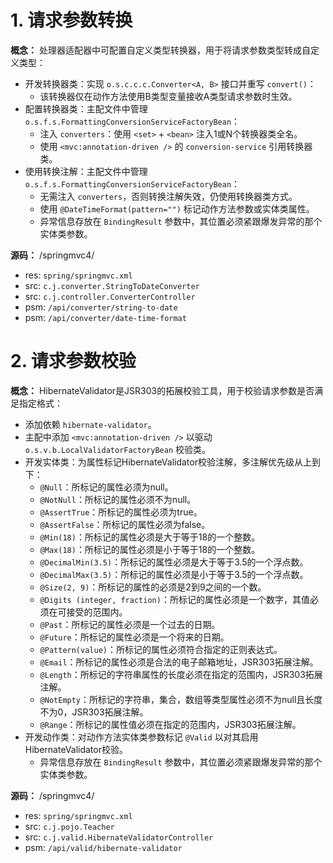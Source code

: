 # 1. 请求参数转换

**概念：** 处理器适配器中可配置自定义类型转换器，用于将请求参数类型转成自定义类型：
- 开发转换器类：实现 `o.s.c.c.c.Converter<A, B>` 接口并重写 `convert()`：
    - 该转换器仅在动作方法使用B类型变量接收A类型请求参数时生效。
- 配置转换器类：主配文件中管理 `o.s.f.s.FormattingConversionServiceFactoryBean`：
    - 注入 `converters`：使用 `<set>` + `<bean>` 注入1或N个转换器类全名。
    - 使用 `<mvc:annotation-driven />` 的 `conversion-service` 引用转换器类。
- 使用转换注解：主配文件中管理 `o.s.f.s.FormattingConversionServiceFactoryBean`：
    - 无需注入 `converters`，否则转换注解失效，仍使用转换器类方式。
    - 使用 `@DateTimeFormat(pattern="")` 标记动作方法参数或实体类属性。
    - 异常信息存放在 `BindingResult` 参数中，其位置必须紧跟爆发异常的那个实体类参数。

**源码：** /springmvc4/
- res: `spring/springmvc.xml`
- src: `c.j.converter.StringToDateConverter`
- src: `c.j.controller.ConverterController`
- psm: `/api/converter/string-to-date`
- psm: `/api/converter/date-time-format`

# 2. 请求参数校验

**概念：** HibernateValidator是JSR303的拓展校验工具，用于校验请求参数是否满足指定格式：
- 添加依赖 `hibernate-validator`。
- 主配中添加 `<mvc:annotation-driven />` 以驱动 `o.s.v.b.LocalValidatorFactoryBean` 校验类。
- 开发实体类：为属性标记HibernateValidator校验注解，多注解优先级从上到下：
    - `@Null`：所标记的属性必须为null。
    - `@NotNull`：所标记的属性必须不为null。
    - `@AssertTrue`：所标记的属性必须为true。
    - `@AssertFalse`：所标记的属性必须为false。
    - `@Min(18)`：所标记的属性必须是大于等于18的一个整数。
    - `@Max(18)`：所标记的属性必须是小于等于18的一个整数。
    - `@DecimalMin(3.5)`：所标记的属性必须是大于等于3.5的一个浮点数。
    - `@DecimalMax(3.5)`：所标记的属性必须是小于等于3.5的一个浮点数。
    - `@Size(2, 9)`：所标记的属性的必须是2到9之间的一个数。
    - `@Digits (integer, fraction)`：所标记的属性必须是一个数字，其值必须在可接受的范围内。
    - `@Past`：所标记的属性必须是一个过去的日期。
    - `@Future`：所标记的属性必须是一个将来的日期。
    - `@Pattern(value)`：所标记的属性必须符合指定的正则表达式。
    - `@Email`：所标记的属性必须是合法的电子邮箱地址，JSR303拓展注解。
    - `@Length`：所标记的字符串属性的长度必须在指定的范围内，JSR303拓展注解。
    - `@NotEmpty`：所标记的字符串，集合，数组等类型属性必须不为null且长度不为0，JSR303拓展注解。
    - `@Range`：所标记的属性值必须在指定的范围内，JSR303拓展注解。
- 开发动作类：对动作方法实体类参数标记 `@Valid` 以对其启用HibernateValidator校验。
    - 异常信息存放在 `BindingResult` 参数中，其位置必须紧跟爆发异常的那个实体类参数。

**源码：** /springmvc4/
- res: `spring/springmvc.xml`
- src: `c.j.pojo.Teacher`
- src: `c.j.valid.HibernateValidatorController`
- psm: `/api/valid/hibernate-validator`
